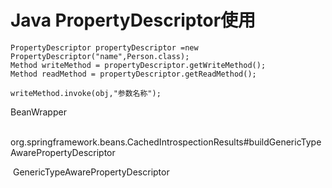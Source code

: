 



# Java PropertyDescriptor使用

```
PropertyDescriptor propertyDescriptor =new PropertyDescriptor("name",Person.class);
Method writeMethod = propertyDescriptor.getWriteMethod();
Method readMethod = propertyDescriptor.getReadMethod();

writeMethod.invoke(obj,"参数名称");
```



BeanWrapper

​	org.springframework.beans.CachedIntrospectionResults#buildGenericTypeAwarePropertyDescriptor

​		GenericTypeAwarePropertyDescriptor

